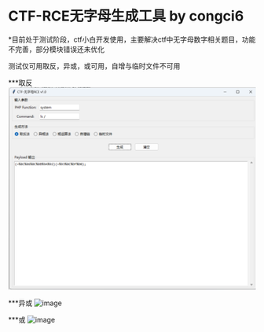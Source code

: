 # CTF-RCE无字母生成工具 by congci6
*目前处于测试阶段，ctf小白开发使用，主要解决ctf中无字母数字相关题目，功能不完善，部分模块错误还未优化	

测试仅可用取反，异或，或可用，自增与临时文件不可用

***取反
![image](https://github.com/congci6/CTF-RCE/blob/main/images/qufan.png)

***异或
![image](https://github.com/congci6/CTF-RCE/images/yihuo.png)

***或
![image](https://github.com/congci6/CTF-RCE/images/huo.png)



